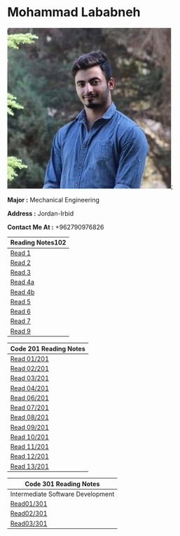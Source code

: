 # Mohammad Lababneh
![image](photo1.jpg);

**Major :** Mechanical Engineering

**Address :** Jordan-Irbid

**Contact Me At :** +962790976826


|Reading Notes102 |
|-------------|
|[Read 1](read1.md)|
|[Read 2](read2.md)|
|[Read 3](read3.md)|
|[Read 4a](read4a.md)|
|[Read 4b](read4b.md)|
|[Read 5](read5.md)|
|[Read 6](read6.md)|
|[Read 7](read7.md)|
|[Read 9](read9.md)|


|Code 201 Reading Notes|
|-------------|
|[Read 01/201](READ201/read01.md)|
|[Read 02/201](READ201/read02.md)|
|[Read 03/201](READ201/read03.md)|
|[Read 04/201](READ201/read04.md)|
|[Read 06/201](READ201/read06.md)|
|[Read 07/201](READ201/read07.md)|
|[Read 08/201](READ201/read08.md)|
|[Read 09/201](READ201/read09.md)|
|[Read 10/201](READ201/read10.md)|
|[Read 11/201](READ201/read11.md)|
|[Read 12/201](READ201/read12.md)|
|[Read 13/201](READ201/read13.md)|

|Code 301 Reading Notes|
|-------------|
|Intermediate Software Development|
|[Read01/301](READ301/read01.md)|
|[Read02/301](READ301/read02.md)|
|[Read03/301](READ301/read03.md)|